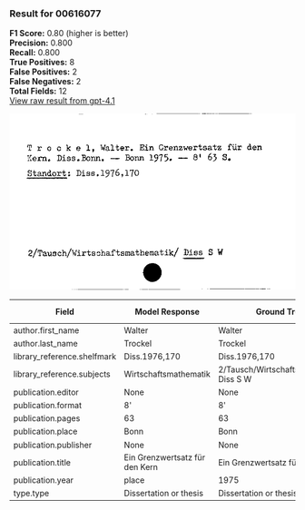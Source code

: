 ### Result for 00616077
**F1 Score:** 0.80 (higher is better)<br>**Precision:** 0.800<br>**Recall:** 0.800<br>**True Positives:** 8<br>**False Positives:** 2<br>**False Negatives:** 2<br>**Total Fields:** 12<br>[View raw result from gpt-4.1](https://github.com/RISE-UNIBAS/humanities_data_benchmark/blob/main/results/2025-09-30/T0160/request_T0160_00616077.json)

<img src="https://github.com/RISE-UNIBAS/humanities_data_benchmark/blob/main/benchmarks/zettelkatalog/images/00616077.jpg?raw=true" alt="00616077" width="600px">

| Field | Model Response | Ground Truth | Fuzzy Score | Match |
|-------|----------------|--------------|-------------|-------|
| author.first_name | Walter | Walter | 1.000 | ✅ |
| author.last_name | Trockel | Trockel | 1.000 | ✅ |
| library_reference.shelfmark | Diss.1976,170 | Diss.1976,170 | 1.000 | ✅ |
| library_reference.subjects | Wirtschaftsmathematik | 2/Tausch/Wirtschaftsmathematik/ Diss S W | 0.689 | ❌ |
| publication.editor | None | None | 1.000 | ✅ |
| publication.format | 8' | 8' | 1.000 | ✅ |
| publication.pages | 63 | 63 | 1.000 | ✅ |
| publication.place | Bonn | Bonn | 1.000 | ✅ |
| publication.publisher | None | None | 1.000 | ✅ |
| publication.title | Ein Grenzwertsatz für den Kern | Ein Grenzwertsatz für den Kern | 1.000 | ✅ |
| publication.year | place | 1975 | 0.000 | ❌ |
| type.type | Dissertation or thesis | Dissertation or thesis | 1.000 | ✅ |
